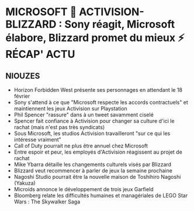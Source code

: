 # MICROSOFT 🤝 ACTIVISION-BLIZZARD : Sony réagit, Microsoft élabore, Blizzard promet du mieux ⚡ RÉCAP' ACTU

## NIOUZES

- Horizon Forbidden West présente ses personnages en attendant le 18 février
- Sony s'attend à ce que "Microsoft respecte les accords contractuels" et maintiennent les jeux Activision sur Playstation
- Phil Spencer "rassure" dans à un tweet savamment ciselé
- Spencer fait confiance à Activision pour changer sa culture d'ici le rachat (mais n'est pas très syndicats)
- Sous Microsoft, les studios Activision travailleront "sur ce qui les intéresse vraiment"
- Call of Duty pourrait ne plus être annuel chez Microsoft
- Entre espoir et peur, les employés d'Activision réagissent au projet de rachat
- Mike Ybarra détaille les changements culturels visés par Blizzard
- Blizzard veut recommencer à parler de jeux la semaine prochaine
- Nagoshi Studio pourrait être la nouvelle maison de Toshihiro Nagoshi (Yakuza)
- Microids annonce le développement de trois jeux Garfield
- Bloomberg relate les difficultés humaines et managériales de LEGO Star Wars : The Skywalker Saga
